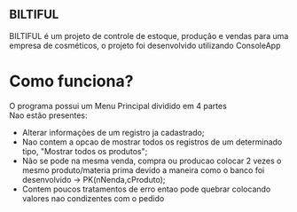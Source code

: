 ## BILTIFUL
BILTIFUL é um projeto de controle de estoque, produção e vendas para uma empresa de cosméticos, o projeto foi desenvolvido utilizando ConsoleApp

# Como funciona?
O programa possui um Menu Principal dividido em 4 partes 
<br>
Nao estão presentes:<br>
- Alterar informações de um registro ja cadastrado;<br>
- Nao contem a opcao de mostrar todos os registros de um determinado tipo, "Mostrar todos os produtos";<br>
- Não se pode na mesma venda, compra ou producao colocar 2 vezes o mesmo produto/materia prima devido a maneira como o banco foi desenvolvido -> PK(nNenda,cProduto);<br>
- Contem poucos tratamentos de erro entao pode quebrar colocando valores nao condizentes com o pedido
